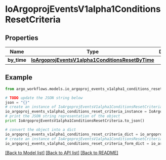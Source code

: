 # IoArgoprojEventsV1alpha1ConditionsResetCriteria


## Properties

Name | Type | Description | Notes
------------ | ------------- | ------------- | -------------
**by_time** | [**IoArgoprojEventsV1alpha1ConditionsResetByTime**](IoArgoprojEventsV1alpha1ConditionsResetByTime.md) |  | [optional] 

## Example

```python
from argo_workflows.models.io_argoproj_events_v1alpha1_conditions_reset_criteria import IoArgoprojEventsV1alpha1ConditionsResetCriteria

# TODO update the JSON string below
json = "{}"
# create an instance of IoArgoprojEventsV1alpha1ConditionsResetCriteria from a JSON string
io_argoproj_events_v1alpha1_conditions_reset_criteria_instance = IoArgoprojEventsV1alpha1ConditionsResetCriteria.from_json(json)
# print the JSON string representation of the object
print IoArgoprojEventsV1alpha1ConditionsResetCriteria.to_json()

# convert the object into a dict
io_argoproj_events_v1alpha1_conditions_reset_criteria_dict = io_argoproj_events_v1alpha1_conditions_reset_criteria_instance.to_dict()
# create an instance of IoArgoprojEventsV1alpha1ConditionsResetCriteria from a dict
io_argoproj_events_v1alpha1_conditions_reset_criteria_form_dict = io_argoproj_events_v1alpha1_conditions_reset_criteria.from_dict(io_argoproj_events_v1alpha1_conditions_reset_criteria_dict)
```
[[Back to Model list]](../README.md#documentation-for-models) [[Back to API list]](../README.md#documentation-for-api-endpoints) [[Back to README]](../README.md)


